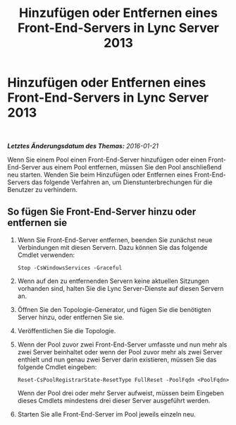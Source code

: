 ﻿---
title: Hinzufügen oder Entfernen eines Front-End-Servers in Lync Server 2013
TOCTitle: Hinzufügen oder Entfernen eines Front-End-Servers in Lync Server 2013
ms:assetid: ab748733-6bad-4c93-8dda-db8d5271653d
ms:mtpsurl: https://technet.microsoft.com/de-de/library/JJ205153(v=OCS.15)
ms:contentKeyID: 49295056
ms.date: 05/19/2016
mtps_version: v=OCS.15
ms.translationtype: HT
---

# Hinzufügen oder Entfernen eines Front-End-Servers in Lync Server 2013

 

_**Letztes Änderungsdatum des Themas:** 2016-01-21_

Wenn Sie einem Pool einen Front-End-Server hinzufügen oder einen Front-End-Server aus einem Pool entfernen, müssen Sie den Pool anschließend neu starten. Wenden Sie beim Hinzufügen oder Entfernen eines Front-End-Servers das folgende Verfahren an, um Dienstunterbrechungen für die Benutzer zu verhindern.

## So fügen Sie Front-End-Server hinzu oder entfernen sie

1.  Wenn Sie Front-End-Server entfernen, beenden Sie zunächst neue Verbindungen mit diesen Servern. Dazu können Sie das folgende Cmdlet verwenden:
    
        Stop -CsWindowsServices -Graceful

2.  Wenn auf den zu entfernenden Servern keine aktuellen Sitzungen vorhanden sind, halten Sie die Lync Server-Dienste auf diesen Servern an.

3.  Öffnen Sie den Topologie-Generator, und fügen Sie die benötigten Server hinzu, oder entfernen Sie sie.

4.  Veröffentlichen Sie die Topologie.

5.  Wenn der Pool zuvor zwei Front-End-Server umfasste und nun mehr als zwei Server beinhaltet oder wenn der Pool zuvor mehr als zwei Server enthielt und nun genau zwei Server darin existieren, müssen Sie das folgende Cmdlet eingeben:
    
        Reset-CsPoolRegistrarState-ResetType FullReset -PoolFqdn <PoolFqdn>
    
    Wenn der Pool drei oder mehr Server aufweist, müssen beim Eingeben dieses Cmdlets mindestens drei dieser Server ausgeführt werden.

6.  Starten Sie alle Front-End-Server im Pool jeweils einzeln neu.

